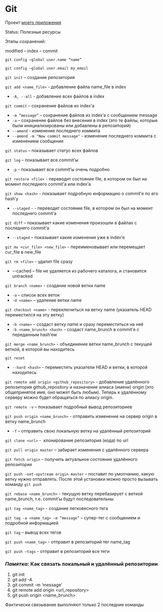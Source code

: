# Git

Проект [моего приложения](https://github.com/kazzrom/ConnectingDBToApp.git)

Status: Полезные ресурсы

Этапы сохранений:

modified – index – commit

`git config –global user.name “name”`

`git config –global user.email my_email`

`git init` – создание репозитория

`git add <name_file>` - добавление файла name_file в index

- `-A, --all` - добавление всех файлов в index

`git commit` – сохранение файлов из index’а

- `-m “message”` – сохранение файлов из index’а с сообщением message
- `-a` – сохранение файлов без внесения в index (это те файлы, которые были инициализированы или добавлены в репозиторий)
- `--amend` - изменение последнего коммита
- `--amend -m "New commit message"` - изменение последнего коммита c изменением сообщения

`git status` – показывает статус всех файлов

`git log` – показывает все commit’ы

- `-p` - показывает все commit’ы очень подробно

`git restore <file>` - переводит состояние file, в котором он был на момент последнего commit’а или index’а

`git show <hash>` - показывает подробную информацию о commit’е по его hash’у

- `--staged` - - переводит состояние file, в котором он был на момент последнего commit’а

`git diff` – показывает какие изменения произошли в файлах с последнего commit’а

- `--staged` – показывает какие изменения уже в index’е

`git mv <cur_file> <new_file>` - переименовывает или перемещает cur_file в new_file

`git rm <file>` - удалит file сразу

- --cached – file не удаляется из рабочего каталога, и становится untracked

`git branch <name>` - создание новой ветки name

- `-a` – список всех веток
- `-d <name>` – удаление ветки name

`git checkout <name>` - переключиться на ветку name (указатель HEAD переместился на эту ветку)

- `-b <name>` – создаст ветку name и сразу переместиться на неё
- `-b <name_brunch> <hash>` - создаст name_brunch в commit’е с переданным hash’ем

`git merge <name_brunch>` - объединение ветки name_brunch с текущей веткой, в которой вы находитесь

`git reset`

- `--hard <hash>` - переместить указатели HEAD и ветки, в которой находитесь

`git remote add origin <github_repository>` - добавление удалённого репозитория github_repository и назначение алиаса (имени) origin (это общепринятое имя, оно может быть любым). Теперь к удалённому серверу можно будет обращаться по алиасу origin.

`git remote -v` – показывает подробный вывод репозиториев

`git push origin <name_brunch>` - отправить изменение на сервер origin в ветку name_brunch

- `-f` – отправить свою локальную ветку на удалённый репозиторий

`git clone <url>` -  клонирование репозитория (кода) по url

`git pull origin master` – забирает изменения с удалённого сервера

`git fetch origin` – получить актуальное состояние удалённого репозитория

`git push –set-upstream origin master` – поставит по умолчанию, какую ветку нужно отправлять. После этой установки можно просто вызывать команду `git push`

`git rebase <name_brunch>` - текущую ветку перебазирует с веткой name_brunch, т.е. commit’ы будут последовательны

`git tag <name_tag>` - создание легковесного тега

`git tag -a <name_tag> -m “message”` – супер-тег с сообщением и подробной информацией

`git tag` – вывод всех тегов

`git push <name_tag>` - отправит в репозиторий тег name_tag

`git push –tags` - отправит в репозиторий все теги

### *Памятка:* Как связать локальный и удалённый репозитории

1. git init
2. git add -A
3. git commit -m ‘message’
4. git remote add origin <url_repository>
5. git push origin <name_brunch>

Фактически связывание выполняют только 2 последние команды
